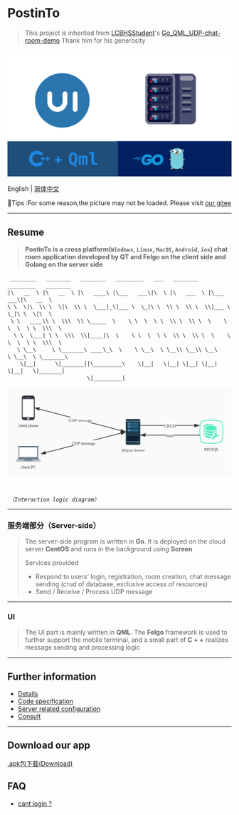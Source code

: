 #                             PostinTo 
> This project is inherited from [LCBHSStudent](https://github.com/LCBHSStudent)'s [Go_QML_UDP-chat-room-demo](https://github.com/LCBHSStudent/Go_QML_UDP-chat-room-demo)
> Thank him for his generosity
<img src="img/intro.png" alt="intro" style="zoom:67%;" />



English | [简体中文](README.md)

🙏Tips :For some reason,the picture may not be loaded. Please visit [our gitee](https://gitee.com/jaywhen/PostinTo)

------------

## Resume

> **PostinTo is a cross platform(`Windows`, `Linux`, `MacOS`, `Android`, `ios`) chat room application developed by QT and Felgo on the client side and Golang on the server side**

```
 ________   ________   ________   _________   ___   ________    _________   ________     
|\   __  \ |\   __  \ |\   ____\ |\___   ___\|\  \ |\   ___  \ |\___   ___\|\   __  \    
\ \  \|\  \\ \  \|\  \\ \  \___|_\|___ \  \_|\ \  \\ \  \\ \  \\|___ \  \_|\ \  \|\  \   
 \ \   ____\\ \  \\\  \\ \_____  \    \ \  \  \ \  \\ \  \\ \  \    \ \  \  \ \  \\\  \  
  \ \  \___| \ \  \\\  \\|____|\  \    \ \  \  \ \  \\ \  \\ \  \    \ \  \  \ \  \\\  \ 
   \ \__\     \ \_______\ ____\_\  \    \ \__\  \ \__\\ \__\\ \__\    \ \__\  \ \_______\
    \|__|      \|_______||\_________\    \|__|   \|__| \|__| \|__|     \|__|   \|_______|
                         \|_________|                                                    
```

![Interaction logic diagram](img/conver.jpg)

​																									

​																				*`（Interaction logic diagram）`*

------------------------------------------

### 服务端部分（Server-side）

> The server-side program is written in **Go**. It is deployed on the cloud server **CentOS** and runs in the background using **Screen**
>
> Services provided
>
> - Respond to users' login, registration, room creation, chat message sending (crud of database, exclusive access of resources)
> - Send / Receive / Process UDP message

--------------------------------------------------------

### UI

> The UI part is mainly written in **QML**. The **Felgo** framework is used to further support the mobile terminal, and a small part of **C + +** realizes message sending and processing logic

------------------------------------------------------------------------------

## Further information

- [Details](group-21-App.pptx) 
- [Code specification](Notes/codesimple.md)
- [Server related configuration](Notes/ECS-Config.md) 
- [Consult](Notes/reference.md)

----------------------------

## Download our app

[.apk包下载(Download)](https://github.com/PostingMan/PostinTo/releases/tag/v1.2.0-stable)



## FAQ

- [cant login ?](Notes/FAQ.md)
